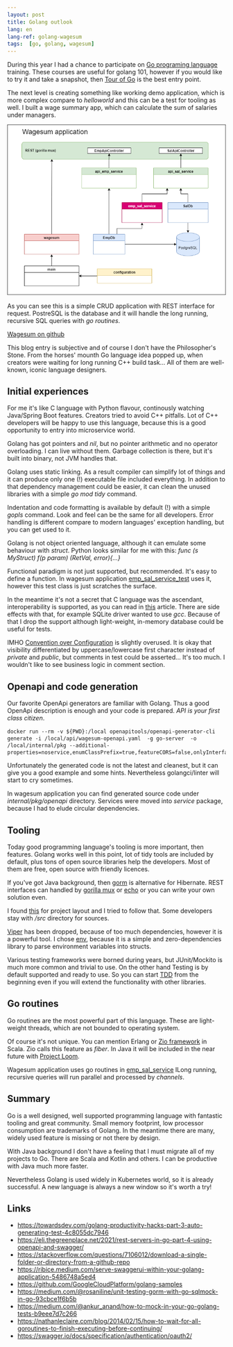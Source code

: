 ```yaml
---
layout: post
title: Golang outlook
lang: en
lang-ref: golang-wagesum
tags:  [go, golang, wagesum]
---
```


During this year I had a chance to participate on 
[Go programing language](https://en.wikipedia.org/wiki/Go_(programming_language))
training. These courses are useful for golang 101, however if you would like
to try it and take a snapshot, then [Tour of Go](https://go.dev/tour/welcome/1)
is the best entry point.

The next level is creating something like working demo application, which 
is more complex compare to _helloworld_ and this can be a test for tooling
as well. I built a wage summary app, which can calculate the sum of 
salaries under managers.

![Wagesum application](/artifacts/wagesum-app01.png)

As you can see this is a simple CRUD application with REST interface for request.
PostreSQL is the database and it will handle the long running, recursive
SQL queries with _go routines_.

<!-- more -->
[Wagesum on github](https://github.com/lsmhun/wage-sum-server)

This blog entry is subjective and of course I don't have the Philosopher's Stone.
From the horses' mounth Go language idea popped up, when creators
were waiting for long running C++ build task... All of them are well-known,
iconic language designers.

## Initial experiences

For me it's like C language with Python flavour, continously watching
Java/Spring Boot features. Creators tried to avoid C++ pitfalls. 
Lot of C++ developers will be happy to use this language, because this is
a good opportunity to entry into microservice world.

Golang has got pointers and _nil_, but no pointer arithmetic and no operator overloading.
I can live without them. Garbage collection is there, but it's built into
binary, not JVM handles that. 

Golang uses static linking. As a result compiler can simplify lot of things
and it can produce only one (!) executable file included everything. In addition
to that dependency management could be easier, it can clean the unused libraries 
with a simple _go mod tidy_ command.

Indentation and code formatting is available by default (!) with a simple _gopls_
command. Look and feel can be the same for all developers. Error handling is
different compare to modern languages' exception handling, 
but you can get used to it. 

Golang is not object oriented language, although it can emulate
some behaviour with _struct_. Python looks similar for me with this:
_func (s MyStruct) f(p param) (RetVal, error){...}_ 

Functional paradigm is not just supported, but recommended. It's easy
to define a function. In wagesum application 
[emp_sal_service_test](../internal/pkg/emp_sal_service/emp_sal_service_test.go)
uses it, however this test class is just scratches the surface. 

In the meantime it's not a secret that C language was the ascendant, 
interoperability is supported, as you can read in 
[this](https://programmer.ink/think/interoperability-between-go-and-c-language.html)
article. There are side effects with that, for example
SQLite driver wanted to use _gcc_. Because of that I drop the support 
although light-weight, in-memory database could be useful for tests.

IMHO [Convention over Configuration](https://en.wikipedia.org/wiki/Convention_over_configuration)
is slightly overused. It is okay that visibility differentiated by 
uppercase/lowercase first character instead of _private_ and _public_,
but comments in test could be asserted... It's too much. I wouldn't
like to see business logic in comment section.

## Openapi and code generation
Our favorite OpenApi generators are familiar with Golang. Thus a good
OpenApi description is enough and your code is prepared.
_API is your first class citizen_. 

```shell
docker run --rm -v ${PWD}:/local openapitools/openapi-generator-cli generate -i /local/api/wagesum-openapi.yaml  -g go-server  -o /local/internal/pkg --additional-properties=noservice,enumClassPrefix=true,featureCORS=false,onlyInterfaces,outputAsLibrary=true,sourceFolder=openapi
```

Unfortunately the generated code is not the latest and cleanest, but it can
give you a good example and some hints. 
Nevertheless golangci/linter will start to cry sometimes. 

In wagesum application you can find generated source code under 
_internal/pkg/openapi_ directory. Services were moved into _service_ 
package, because I had to elude circular dependencies.

## Tooling

Today good programming language's tooling is more important, then
features. Golang works well in this point, lot of tidy tools are 
included by default, plus tons of open source libraries help the 
developers. Most of them are free, open source with friendly
licences.

If you've got Java background, then [gorm](https://gorm.io/index.html)
is alternative for Hibernate. REST interfaces can handled by
[gorilla mux](https://github.com/gorilla/mux) or [echo](https://echo.labstack.com/)
or you can write your own solution even. 

I found [this](https://github.com/golang-standards/project-layout) for
project layout and I tried to follow that. Some developers stay
with _/src_ directory for sources.

[Viper](https://github.com/spf13/viper) has been dropped, because of 
too much dependencies, however it is a powerful tool.
I chose [env](https://github.com/caarlos0/env), because it is
a simple and zero-dependencies library to parse environment variables into structs. 

Various testing frameworks were borned during years, but JUnit/Mockito
is much more common and trivial to use. On the other hand Testing is
by default supported and ready to use. So you can start
[TDD](https://en.wikipedia.org/wiki/Test-driven_development)
from the beginning even if you will extend the functionality with other libraries.

## Go routines

Go routines are the most powerful part of this language. These are 
light-weight threads, which are not bounded to operating system.

Of course it's not unique. You can mention Erlang or [Zio framework](https://zio.dev/) 
in Scala. Zio calls this feature as _fiber_. In Java it will be included
in the near future with [Project Loom](https://openjdk.org/projects/loom/).

Wagesum application uses go routines in
[emp_sal_service](../internal/pkg/emp_sal_service/emp_sal_service.go) 
ILong running, recursive queries will run parallel and processed 
by _channels_.


## Summary

Go is a well designed, well supported programming language with 
fantastic tooling and great community. Small memory footprint,
low processor consumption are trademarks of Golang. 
In the meantime there are many, widely used feature is missing
or not there by design.

With Java background I don't have a feeling that I must migrate
all of my projects to Go. There are Scala and Kotlin and others.
I can be productive with Java much more faster.

Nevertheless Golang is used widely in Kubernetes world, so
it is already successful. A new language is always a new window 
so it's worth a try! 

## Links
* https://towardsdev.com/golang-productivity-hacks-part-3-auto-generating-test-4c8055dc7946
* https://eli.thegreenplace.net/2021/rest-servers-in-go-part-4-using-openapi-and-swagger/
* https://stackoverflow.com/questions/7106012/download-a-single-folder-or-directory-from-a-github-repo
* https://ribice.medium.com/serve-swaggerui-within-your-golang-application-5486748a5ed4
* https://github.com/GoogleCloudPlatform/golang-samples
* https://medium.com/@rosaniline/unit-testing-gorm-with-go-sqlmock-in-go-93cbce1f6b5b
* https://medium.com/@ankur_anand/how-to-mock-in-your-go-golang-tests-b9eee7d7c266
* https://nathanleclaire.com/blog/2014/02/15/how-to-wait-for-all-goroutines-to-finish-executing-before-continuing/ 
* https://swagger.io/docs/specification/authentication/oauth2/
